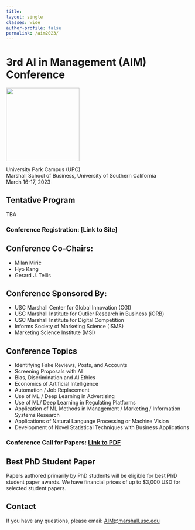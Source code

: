```yaml
---
title: 
layout: single
classes: wide
author-profile: false
permalink: /aim2023/
---
```


# 3rd AI in Management (AIM) Conference

<img src="https://upload.wikimedia.org/wikipedia/commons/thumb/f/ff/USC_Marshall_logo.png/800px-USC_Marshall_logo.png" width=200>

University Park Campus (UPC) \
Marshall School of Business, University of Southern California \
March 16-17, 2023

## Tentative Program
TBA

### Conference Registration: [Link to Site]

## Conference Co-Chairs:
- Milan Miric
- Hyo Kang
- Gerard J. Tellis  

## Conference Sponsored By:
- USC Marshall Center for Global Innovation (CGI)
- USC Marshall Institute for Outlier Research in Business (iORB)
- USC Marshall Institute for Digital Competition
- Informs Society of Marketing Science (ISMS)
- Marketing Science Institute (MSI)

## Conference Topics
-   Identifying Fake Reviews, Posts, and Accounts
-   Screening Proposals with AI
-   Bias, Discrimination and AI Ethics
-   Economics of Artificial Intelligence
-   Automation / Job Replacement
-   Use of ML / Deep Learning in Advertising
-   Use of ML/ Deep Learning in Regulating Platforms
-   Application of ML Methods in Management / Marketing / Information Systems Research
-   Applications of Natural Language Processing or Machine Vision
-   Development of Novel Statistical Techniques with Business Applications

### Conference Call for Papers: [Link to PDF](https://hyokang.com/assets/pdf/AIM-2023-CFP.pdf)


## Best PhD Student Paper
Papers authored primarily by PhD students will be eligible for best PhD student paper awards. We have financial prices of up to $3,000 USD for selected student papers.

## Contact
If you have any questions, please email: [AIM@marshall.usc.edu](mailto:AIM@marshall.usc.edu)

